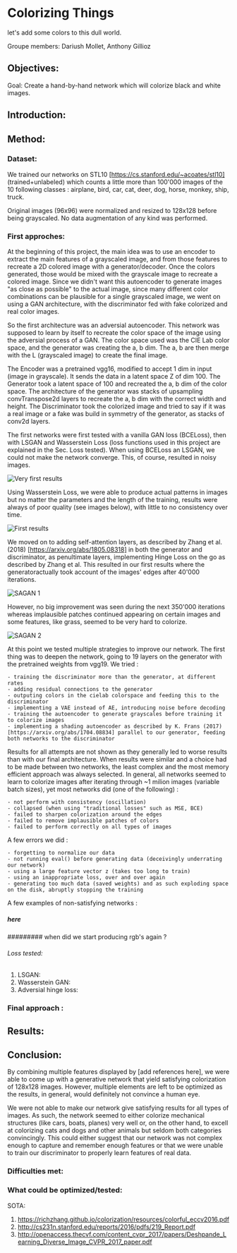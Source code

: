 # Colorizing Things
let's add some colors to this dull world.

Groupe members: Dariush Mollet, Anthony Gillioz

## Objectives:
Goal: Create a hand-by-hand network which will colorize black and white images.

## Introduction:

## Method:

### Dataset:

We trained our networks on STL10 [https://cs.stanford.edu/~acoates/stl10] (trained+unlabeled) which counts a little more than 100'000 images of the 10 following classes : airplane, bird, car, cat, deer, dog, horse, monkey, ship, truck.

Original images (96x96) were normalized and resized to 128x128 before being grayscaled. No data augmentation of any kind was performed.

### First approches:

At the beginning of this project, the main idea was to use an encoder to extract the main features of a grayscaled image, and from those features to recreate a 2D colored image with a generator/decoder. Once the colors generated, those would be mixed with the grayscale image to recreate a colored image.
Since we didn't want this autoencoder to generate images "as close as possible" to the actual image, since many different color combinations can be plausible for a single grayscaled image, we went on using a GAN architecture, with the discriminator fed with fake colorized and real color images.

So the first architecture was an adversial autoencoder. This network was supposed to learn by itself to recreate the color space of the image using the adversial process of a GAN. The color space used was the CIE Lab color space, and the generator was creating the a, b dim. The a, b are then merge with the L (grayscaled image) to create the final image.

The Encoder was a pretrained vgg16, modified to accept 1 dim in input (image in grayscale). It sends the data in a latent space Z of dim 100.
The Generator took a latent space of 100 and recreated the a, b dim of the color space. The architecture of the generator was stacks of upsampling convTranspose2d layers to recreate the a, b dim with the correct width and height.
The Discriminator took the colorized image and tried to say if it was a real image or a fake was build in symmetry of the generator, as stacks of conv2d layers.

The first networks were first tested with a vanilla GAN loss (BCELoss), then with LSGAN and Wasserstein Loss (loss functions used in this project are explained in the Sec. Loss tested).
When using BCELoss an LSGAN, we could not make the network converge. This, of course, resulted in noisy images.

![Very first results](imgs/very_first_results.jpg)

Using Wasserstein Loss, we were able to produce actual patterns in images but no matter the parameters and the length of the training, results were always of poor quality (see images below), with little to no consistency over time.

![First results](imgs/first_results.jpg)

We moved on to adding self-attention layers, as described by Zhang et al. (2018) [https://arxiv.org/abs/1805.08318] in both the generator and discriminator, as penultimate layers, implementing Hinge Loss on the go as described by Zhang et al. This resulted in our first results where the generatoractually took account of the images' edges after 40'000 iterations.

![SAGAN 1](imgs/res_sagan1.jpg)

However, no big improvement was seen during the next 350'000 iterations whereas implausible patches continued appearing on certain images and some features, like grass, seemed to be very hard to colorize.

![SAGAN 2](imgs/res_sagan2.jpg)

At this point we tested multiple strategies to improve our network.
The first thing was to deepen the network, going to 19 layers on the generator with the pretrained weights from vgg19.
We tried :

    - training the discriminator more than the generator, at different rates
    - adding residual connections to the generator 
    - outputing colors in the cielab colorspace and feeding this to the discriminator
    - implementing a VAE instead of AE, introducing noise before decoding
    - training the autoencoder to generate grayscales before training it to colorize images
    - implementing a shading autoencoder as described by K. Frans (2017) [https://arxiv.org/abs/1704.08834] parallel to our generator, feeding both networks to the discriminator

Results for all attempts are not shown as they generally led to worse results than with our final architecture. When results were similar and a choice had to be made between two networks, the least complex and the most memory efficient approach was always selected. In general, all networks seemed to learn to colorize images after iterating through ~1 milion images (variable batch sizes), yet most networks did (one of the following) :

    - not perform with consistency (oscillation)
    - collapsed (when using "traditional losses" such as MSE, BCE)
    - failed to sharpen colorization around the edges
    - failed to remove implausible patches of colors
    - failed to perform correctly on all types of images 

A few errors we did :

    - forgetting to normalize our data
    - not running eval() before generating data (deceivingly underrating our network)
    - using a large feature vector z (takes too long to train)
    - using an inappropriate loss, over and over again
    - generating too much data (saved weights) and as such exploding space on the disk, abruptly stopping the training

A few examples of non-satisfying networks :

##### here

######### when did we start producing rgb's again ?

###### Loss tested:

1. LSGAN:
2. Wasserstein GAN:
3. Adversial hinge loss:


### Final approach :


## Results:

## Conclusion:
By combining multiple features displayed by [add references here], we were able to come up with a generative network that yield satisfying colorization of 128x128 images.
However, multiple elements are left to be optimized as the results, in general, would definitely not convince a human eye.

We were not able to make our network give satisfying results for all types of images. As such, the network seemed to either colorize mechanical structures (like cars, boats, planes) very well or, on the other hand, to excell at colorizing cats and dogs and other animals but seldom both categories convincingly. This could either suggest that our network was not complex enough to capture and remember enough features or that we were unable to train our discriminator to properly learn features of real data.

### Difficulties met:
### What could be optimized/tested:



SOTA:
1. https://richzhang.github.io/colorization/resources/colorful_eccv2016.pdf
2. http://cs231n.stanford.edu/reports/2016/pdfs/219_Report.pdf
3. http://openaccess.thecvf.com/content_cvpr_2017/papers/Deshpande_Learning_Diverse_Image_CVPR_2017_paper.pdf
